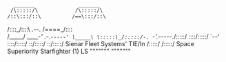       _______              _______
     /\:::::/\            /\:::::/\
    /::\:::/::\          /==\:::/::\
   /::::\_/::::\   .--. /====\_/::::\
  /_____/ \_____\-' .-.`-----' \_____\
  \:::::\_/:::::/-. `-'.-----._/:::::/
   \::::/:\::::/   `--' \::::/:\::::/
    \::/:::\::/          \::/:::\::/    Sienar Fleet Systems' TIE/In
     \/:::::\/            \/:::::\/     Space Superiority Starfighter (1)
  LS  """""""              """""""
